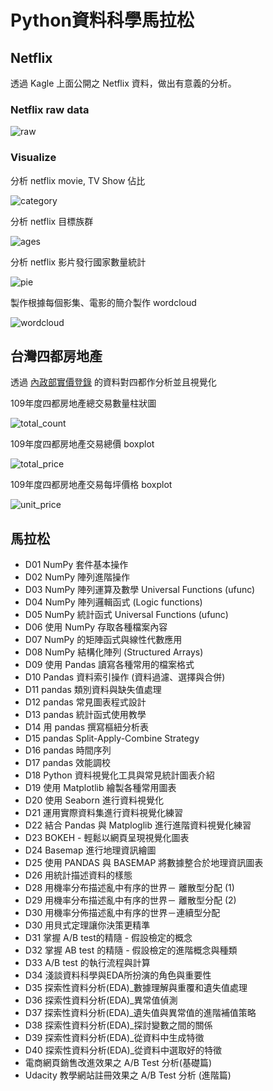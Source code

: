 # Python資料科學馬拉松

## Netflix

透過 Kagle 上面公開之 Netflix 資料，做出有意義的分析。

### Netflix raw data

![raw](https://github.com/qaws5503/data_science/blob/main/project/netflix/picture/raw_data.png)

### Visualize

分析 netflix movie, TV Show 佔比

![category](https://github.com/qaws5503/data_science/blob/main/project/netflix/picture/category_pie.png)

分析 netflix 目標族群

![ages](https://github.com/qaws5503/data_science/blob/main/project/netflix/picture/ages.png)

分析 netflix 影片發行國家數量統計

![pie](https://github.com/qaws5503/data_science/blob/main/project/netflix/picture/pie.png)

製作根據每個影集、電影的簡介製作 wordcloud

![wordcloud](https://github.com/qaws5503/data_science/blob/main/project/netflix/picture/wordcloud.png)

## 台灣四都房地產

透過 [內政部實價登錄](https://lvr.land.moi.gov.tw/homePage.action) 的資料對四都作分析並且視覺化

109年度四都房地產總交易數量柱狀圖

![total_count](https://github.com/qaws5503/data_science/blob/main/project/real_estate/picture/total_count.png)

109年度四都房地產交易總價 boxplot

![total_price](https://github.com/qaws5503/data_science/blob/main/project/real_estate/picture/total_price.png)

109年度四都房地產交易每坪價格 boxplot

![unit_price](https://github.com/qaws5503/data_science/blob/main/project/real_estate/picture/unit_price.png)

## 馬拉松
 
* D01 NumPy 套件基本操作
* D02 NumPy 陣列進階操作
* D03 NumPy 陣列運算及數學  Universal Functions (ufunc)
* D04 NumPy 陣列邏輯函式 (Logic functions)
* D05 NumPy 統計函式  Universal Functions (ufunc)
* D06 使用 NumPy 存取各種檔案內容
* D07 NumPy 的矩陣函式與線性代數應用
* D08 NumPy 結構化陣列 (Structured Arrays)
* D09 使用 Pandas 讀寫各種常用的檔案格式
* D10 Pandas 資料索引操作 (資料過濾、選擇與合併)
* D11 pandas 類別資料與缺失值處理
* D12 pandas 常見圖表程式設計
* D13 pandas 統計函式使用教學
* D14 用 pandas 撰寫樞紐分析表
* D15 pandas Split-Apply-Combine Strategy
* D16 pandas 時間序列
* D17 pandas 效能調校
* D18 Python 資料視覺化工具與常見統計圖表介紹
* D19 使用 Matplotlib 繪製各種常用圖表
* D20 使用 Seaborn 進行資料視覺化
* D21 運用實際資料集進行資料視覺化練習
* D22 結合 Pandas 與 Matploglib 進行進階資料視覺化練習
* D23 BOKEH - 輕鬆以網頁呈現視覺化圖表
* D24 Basemap 進行地理資訊繪圖
* D25 使用 PANDAS 與 BASEMAP 將數據整合於地理資訊圖表
* D26 用統計描述資料的樣態
* D28 用機率分布描述亂中有序的世界－ 離散型分配 (1)
* D29 用機率分布描述亂中有序的世界－ 離散型分配 (2)
* D30 用機率分佈描述亂中有序的世界－連續型分配
* D30 用貝式定理讓你決策更精準
* D31 掌握 A/B test的精隨 - 假設檢定的概念
* D32 掌握 AB test 的精隨 - 假設檢定的進階概念與種類
* D33 A/B test 的執行流程與計算
* D34 淺談資料科學與EDA所扮演的角色與重要性
* D35 探索性資料分析(EDA)_數據理解與重覆和遺失值處理
* D36 探索性資料分析(EDA)_異常值偵測
* D37 探索性資料分析(EDA)_遺失值與異常值的進階補值策略
* D38 探索性資料分析(EDA)_探討變數之間的關係
* D39 探索性資料分析(EDA)_從資料中生成特徵
* D40 探索性資料分析(EDA)_從資料中選取好的特徵
* 電商網頁銷售改進效果之 A/B Test 分析(基礎篇)
* Udacity 教學網站註冊效果之 A/B Test 分析 (進階篇)

